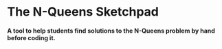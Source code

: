 # The N-Queens Sketchpad

__A tool to help students find solutions to the N-Queens problem by hand before coding it.__